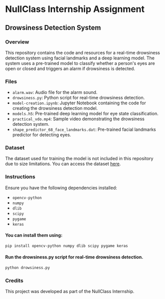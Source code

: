 # NullClass Internship Assignment

## Drowsiness Detection System

### Overview

This repository contains the code and resources for a real-time drowsiness detection system using facial landmarks and a deep learning model. The system uses a pre-trained model to classify whether a person's eyes are open or closed and triggers an alarm if drowsiness is detected.

### Files

- `alarm.wav`: Audio file for the alarm sound.
- `drowsiness.py`: Python script for real-time drowsiness detection.
- `model-creation.ipynb`: Jupyter Notebook containing the code for creating the drowsiness detection model.
- `models.h5`: Pre-trained deep learning model for eye state classification.
- `practical_vdo.mp4`: Sample video demonstrating the drowsiness detection system.
- `shape_predictor_68_face_landmarks.dat`: Pre-trained facial landmarks predictor for detecting eyes.

### Dataset

The dataset used for training the model is not included in this repository due to size limitations. You can access the dataset [here](https://www.kaggle.com/datasets/hazemfahmy/openned-closed-eyes).

### Instructions

Ensure you have the following dependencies installed:

- `opencv-python`
- `numpy`
- `dlib`
- `scipy`
- `pygame`
- `keras`

#### You can install them using:
```bash
pip install opencv-python numpy dlib scipy pygame keras
```
#### Run the drowsiness.py script for real-time drowsiness detection.
```bash
python drowsiness.py
```

### Credits
This project was developed as part of the NullClass Internship.



